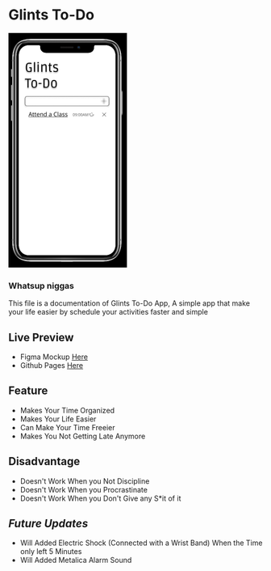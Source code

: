 # Glints To-Do

![Glints To Do Interface Mock up Iphone X](todoscreenshot.png)


### Whatsup niggas
This file is a documentation of Glints To-Do App, A simple app that make your life easier by schedule your activities faster and simple

## Live Preview
 - Figma Mockup [Here](https://www.figma.com/file/fFly3zWjaRFoFIMwVckHq3Cb/Glints-To-Do) 
 - Github Pages [Here](https://abbayosua.github.io/glintstodo/)



## Feature

- Makes Your Time Organized
- Makes Your Life Easier
- Can Make Your Time Freeier
- Makes You Not Getting Late Anymore


## Disadvantage

- Doesn't Work When you Not Discipline
- Doesn't Work When you Procrastinate
- Doesn't Work When you Don't Give any S*it of it


## *Future Updates*

- Will Added Electric Shock (Connected with a Wrist Band) When the Time only left 5 Minutes
- Will Added Metalica Alarm Sound

